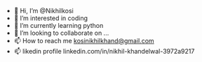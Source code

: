 - 👋 Hi, I’m @Nikhilkosi
- 👀 I’m interested in coding
- 🌱 I’m currently learning python
- 💞️ I’m looking to collaborate on ...
- 📫 How to reach me kosinikhilkhand@gmail.com
- 📫 likedin profile linkedin.com/in/nikhil-khandelwal-3972a9217

<!---
Nikhilkosi/Nikhilkosi is a ✨ special ✨ repository because its `README.md` (this file) appears on your GitHub profile.
You can click the Preview link to take a look at your changes.
--->
